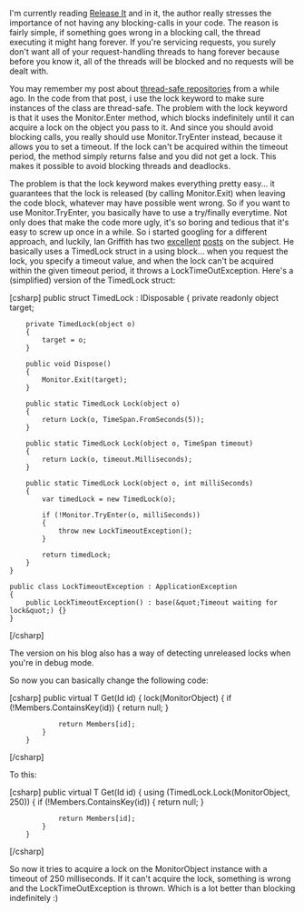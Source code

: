 I'm currently reading <a href="http://www.amazon.com/Release-Production-Ready-Software-Pragmatic-Programmers/dp/0978739213/ref=pd_bbs_sr_1?ie=UTF8&s=books&qid=1210668155&sr=8-1">Release It</a> and in it, the author really stresses the importance of not having any blocking-calls in your code. The reason is fairly simple, if something goes wrong in a blocking call, the thread executing it might hang forever.  If you're servicing requests, you surely don't want all of your request-handling threads to hang forever because before you know it, all of the threads will be blocked and no requests will be dealt with.

You may remember my post about <a href="http://davybrion.com/blog/2008/03/thread-safe-repositories/">thread-safe repositories</a> from a while ago. In the code from that post, i use the lock keyword to make sure instances of the class are thread-safe. The problem with the lock keyword is that it uses the Monitor.Enter method, which blocks indefinitely until it can acquire a lock on the object you pass to it.  And since you should avoid blocking calls, you really should use Monitor.TryEnter instead, because it allows you to set a timeout. If the lock can't be acquired within the timeout period, the method simply returns false and you did not get a lock. This makes it possible to avoid blocking threads and deadlocks.

The problem is that the lock keyword makes everything pretty easy... it guarantees that the lock is released (by calling Monitor.Exit) when leaving the code block, whatever may have possible went wrong.  So if you want to use Monitor.TryEnter, you basically have to use a try/finally everytime.  Not only does that make the code more ugly, it's so boring and tedious that it's easy to screw up once in a while.  So i started googling for a different approach, and luckily, Ian Griffith has two <a href="http://www.interact-sw.co.uk/iangblog/2004/03/23/locking">excellent</a> <a href="http://www.interact-sw.co.uk/iangblog/2004/04/26/yetmoretimedlocking">posts</a> on the subject.  He basically uses a TimedLock struct in a using block... when you request the lock, you specify a timeout value, and when the lock can't be acquired within the given timeout period, it throws a LockTimeOutException.  Here's a (simplified) version of the TimedLock struct:

<div>
[csharp]
    public struct TimedLock : IDisposable
    {
        private readonly object target;
 
        private TimedLock(object o)
        {
            target = o;
        }
 
        public void Dispose()
        {
            Monitor.Exit(target);
        }
 
        public static TimedLock Lock(object o)
        {
            return Lock(o, TimeSpan.FromSeconds(5));
        }
 
        public static TimedLock Lock(object o, TimeSpan timeout)
        {
            return Lock(o, timeout.Milliseconds);
        }
 
        public static TimedLock Lock(object o, int milliSeconds)
        {
            var timedLock = new TimedLock(o);
 
            if (!Monitor.TryEnter(o, milliSeconds))
            {
                throw new LockTimeoutException();
            }
 
            return timedLock;
        }
    }
 
    public class LockTimeoutException : ApplicationException
    {
        public LockTimeoutException() : base(&quot;Timeout waiting for lock&quot;) {}
    }
[/csharp]
</div>

The version on his blog also has a way of detecting unreleased locks when you're in debug mode. 

So now you can basically change the following code:

<div>
[csharp]
        public virtual T Get(Id id)
        {
            lock(MonitorObject)
            {
                if (!Members.ContainsKey(id))
                {
                    return null;
                }
 
                return Members[id];
            }
        }
[/csharp]
</div>

To this:

<div>
[csharp]
        public virtual T Get(Id id)
        {
            using (TimedLock.Lock(MonitorObject, 250))
            {
                if (!Members.ContainsKey(id))
                {
                    return null;
                }
 
                return Members[id];
            }
        }
[/csharp]
</div>

So now it tries to acquire a lock on the MonitorObject instance with a timeout of 250 milliseconds. If it can't acquire the lock, something is wrong and the LockTimeOutException is thrown. Which is a lot better than blocking indefinitely :)
